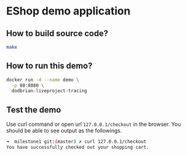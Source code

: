 # EShop demo application

## How to build source code?

```bash
make
```

## How to run this demo?

```bash
docker run -d --name demo \
  -p 80:8080 \
  dodbrian-liveproject-tracing
```

## Test the demo

Use curl command or open url ```127.0.0.1/checkout``` in the browser. You should be able to see output as the followings.

```bash
➜  milestone1 git:(master) ✗ curl 127.0.0.1/checkout
You have successfully checked out your shopping cart.
```